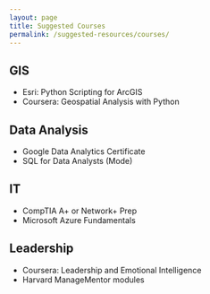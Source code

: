 ```yaml
---
layout: page
title: Suggested Courses
permalink: /suggested-resources/courses/
---
```


## GIS
- Esri: Python Scripting for ArcGIS
- Coursera: Geospatial Analysis with Python

## Data Analysis
- Google Data Analytics Certificate
- SQL for Data Analysts (Mode)

## IT
- CompTIA A+ or Network+ Prep
- Microsoft Azure Fundamentals

## Leadership
- Coursera: Leadership and Emotional Intelligence
- Harvard ManageMentor modules
